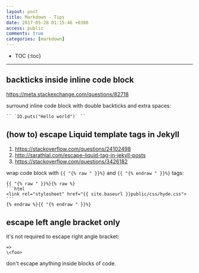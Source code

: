 ```yaml
---
layout: post
title: Markdown - Tips
date: 2017-05-28 01:15:46 +0300
access: public
comments: true
categories: [markdown]
---
```


<!-- more -->

* TOC
{:toc}
<hr>

backticks inside inline code block
----------------------------------

<https://meta.stackexchange.com/questions/82718>

surround inline code block with double backticks and extra spaces:

    `` `IO.puts("Hello world")` ``

(how to) escape Liquid template tags in Jekyll
----------------------------------------------

1. <https://stackoverflow.com/questions/24102498>
2. <http://sarathlal.com/escape-liquid-tag-in-jekyll-posts>
3. <https://stackoverflow.com/questions/3426182>

wrap code block with `{{ "{% raw " }}%}` and `{{ "{% endraw " }}%}` tags:

    {{ "{% raw " }}%}{% raw %}
    ```html
    <link rel="stylesheet" href="{{ site.baseurl }}public/css/hyde.css">
    ```
    {% endraw %}{{ "{% endraw " }}%}

escape left angle bracket only
------------------------------

it's not required to escape right angle bracket:

```
=>
\<foo>
```

don't escape anything inside blocks of code.
